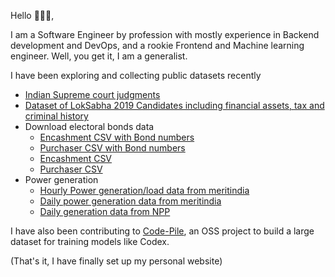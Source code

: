 Hello 👋👋👋,

I am a Software Engineer by profession with mostly experience in Backend development and DevOps, and a rookie Frontend and Machine learning engineer. Well, you get it, I am a generalist.

I have been exploring and collecting public datasets recently
* [Indian Supreme court judgments](https://www.kaggle.com/datasets/vangap/indian-supreme-court-judgments)
* [Dataset of LokSabha 2019 Candidates including financial assets, tax and criminal history](https://www.kaggle.com/datasets/vangap/loksabha-2019-candidate-details)
* Download electoral bonds data
  * [Encashment CSV with Bond numbers](./data/electoral-bonds/new/redemption-details.csv)
  * [Purchaser CSV with Bond numbers](./data/electoral-bonds/new/purchase-details.csv)
  * [Encashment CSV](./data/electoral-bonds/encashment.csv)
  * [Purchaser CSV](./data/electoral-bonds/purchase.csv)
* Power generation
  * [Hourly Power generation/load data from meritindia](https://github.com/vanga/india-power-generation/tree/main/data/meritindia/current-generation/raw)
  * [Daily power generation data from meritindia](https://github.com/vanga/india-power-generation/tree/main/data/meritindia/daily-generation/raw)
  * [Daily generation data from NPP](https://github.com/vanga/india-power-generation/tree/main/data/npp/daily-generation/csv)

I have also been contributing to [Code-Pile](https://github.com/CarperAI/Code-Pile/), an OSS project to build a large dataset for training models like Codex.

(That's it, I have finally set up my personal website)